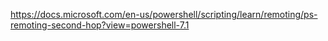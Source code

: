 https://docs.microsoft.com/en-us/powershell/scripting/learn/remoting/ps-remoting-second-hop?view=powershell-7.1

